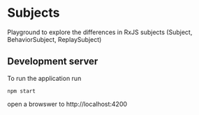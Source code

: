 # Subjects

Playground to explore the differences in RxJS subjects (Subject, BehaviorSubject, ReplaySubject)

## Development server

To run the application run

```
npm start
```

open a browswer to http://localhost:4200
